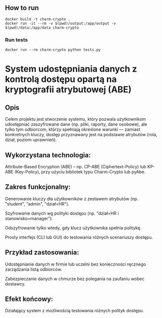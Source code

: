 ## How to run

```
docker build -t charm-crypto .
docker run -it --rm -v $(pwd)/output:/app/output -v $(pwd)/data:/app/data charm-crypto
```

### Run tests
```
docker run --rm charm-crypto python tests.py
```

# System udostępniania danych z kontrolą dostępu opartą na kryptografii atrybutowej (ABE)

## Opis 
Celem projektu jest stworzenie systemu, który pozwala użytkownikom udostępniać zaszyfrowane dane (np. pliki, raporty, dane osobowe), ale tylko tym odbiorcom, którzy spełniają określone warunki — zamiast konkretnych kluczy, dostęp przyznawany jest na podstawie atrybutów (rola, dział, poziom uprawnień). 

## Wykorzystana technologia: 
Attribute-Based Encryption (ABE) – np. CP-ABE (Ciphertext-Policy) lub KP-ABE (Key-Policy), przy użyciu bibliotek typu Charm-Crypto lub pyAbe. 

## Zakres funkcjonalny: 

Generowanie kluczy dla użytkowników z zestawem atrybutów (np. "student", "admin", "dział=HR"). 

Szyfrowanie danych wg polityki dostępu (np. "dział=HR i stanowisko=manager"). 

Odszyfrowanie tylko wtedy, gdy klucz użytkownika spełnia politykę. 

Prosty interfejs (CLI lub GUI) do testowania różnych scenariuszy dostępu. 

## Przykład zastosowania: 

Udostępnianie danych w firmie lub uczelni bez konieczności ręcznego zarządzania listą odbiorców. 

Zabezpieczanie danych w chmurze bez polegania na zaufaniu wobec dostawcy. 

## Efekt końcowy: 

Działający system z możliwością testowania różnych polityk dostępu. 
